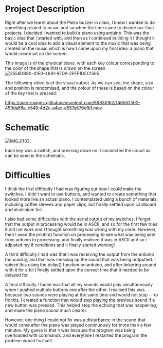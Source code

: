 # Project Description

Right after we learnt about the Piezo buzzer in class, I knew I wanted to do something related to music and so when the time came to decide our final projects, I decided 
I wanted to build a piano using arduino. This was the basic idea that I started with, and then as I continued building it I thought it would be a cool idea to add a visual element
to the music that was being created on the music which is how I came upon my final idea: a piano that would create art on the screen. 

This image is of the physical piano, with each key colour corresponding to the color of the shape that is drawn on the screen:
![2556DB80-41E0-4661-97DA-2FFF1DEC1565](https://user-images.githubusercontent.com/89835162/146582581-9e24a3b1-08d8-4f4a-b1af-33789daee24c.JPG)

The following video is of the visual output. As we can see, the shape, size and position is randomised, and the colour of these is based on the colour of the key that is
pressed:

https://user-images.githubusercontent.com/89835162/146582592-459da66a-c548-4d2c-a4ac-a587a576efb1.mov

# Schematic

![IMG_0133](https://user-images.githubusercontent.com/89835162/146583149-3aea08a2-8297-4ef2-80de-0f37305f34b0.jpg)


Each key was a switch, and pressing down on it connected the circuit as can be seen in the schematic.

# Difficulties

I think the first difficulty I had was figuring out how I could make the switches. I didn't want to use buttons, and wanted to create something that looked more like an 
actual piano. I contemplated using a bunch of materials, including coffee sleeves and paper clips, but finally settled upon cardboard and aluminium foil. 

I also had some difficulties with the serial output of my switches. I forgot that the output in processing would be in ASCII, and so for the first few tries it did not work and 
I thought something was wrong with my code. However, then I used the println() function on processing to see what was being sent from arduino to processing, and finally realised it was
in ASCII and so I adjusted my if conditions and it finally started working! 

A third difficulty I had was that I was receiving the output from the arduino too quickly, and that was messing up the sound that was being outputted. I solved this using the delay() function 
on arduino, and after tinkering around with it for a bit I finally settled upon the correct time that it needed to be delayed for. 

A final difficulty I faced was that all my sounds would play simultaneously when I pushed multiple buttons one after the other. I realised this was because two sounds were playing at the same time
and would not stop -- to fix this, I created a function that would stop playing the previous sound if a new button was pressed. This helped stop the echoing that was happening, and made the piano sound
much clearer. 

However, one thing I could not fix was a disturbance in the sound that would come after the piano was played continuously for more than a few minutes. My guess is that it was because the program was
being overloaded with commands, and everytime I restarted the program the problem would fix itself.
